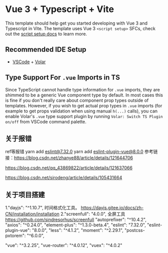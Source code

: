 <!--
 * @Author: BlackJoken
 * @Date: 2022-01-10 14:45:33
 * @LastEditors: BlackJoken
 * @LastEditTime: 2022-01-12 13:12:00
-->

# Vue 3 + Typescript + Vite

This template should help get you started developing with Vue 3 and Typescript in Vite. The template uses Vue 3 `<script setup>` SFCs, check out the [script setup docs](https://v3.vuejs.org/api/sfc-script-setup.html#sfc-script-setup) to learn more.

## Recommended IDE Setup

- [VSCode](https://code.visualstudio.com/) + [Volar](https://marketplace.visualstudio.com/items?itemName=johnsoncodehk.volar)

## Type Support For `.vue` Imports in TS

Since TypeScript cannot handle type information for `.vue` imports, they are shimmed to be a generic Vue component type by default. In most cases this is fine if you don't really care about component prop types outside of templates. However, if you wish to get actual prop types in `.vue` imports (for example to get props validation when using manual `h(...)` calls), you can enable Volar's `.vue` type support plugin by running `Volar: Switch TS Plugin on/off` from VSCode command palette.

## 关于报错

ref等报错
yarn add eslint@7.32.0
yarn add eslint-plugin-vue@8.0.0
参考链接：https://blog.csdn.net/zhanye88/article/details/121644706

https://blog.csdn.net/qq_43869822/article/details/121637066

https://blog.csdn.net/sirodeng/article/details/105431664

## 关于项目搭建

1."dayjs": "^1.10.7", 时间格式化工具。 https://dayjs.gitee.io/docs/zh-CN/installation/installation
2."screenfull": "4.0.0",   全屏工具   https://github.com/sindresorhus/screenfull
"autoprefixer": "^10.4.2",
"axios": "^0.24.0",
"element-plus": "^1.3.0-beta.4",
"eslint": "7.32.0",
"eslint-plugin-vue": "8.0.0",
"less": "^4.1.2",
"moment": "^2.29.1",
"postcss-pxtorem": "^6.0.0",

"vue": "^3.2.25",
"vue-router": "^4.0.12",
"vuex": "^4.0.2"